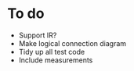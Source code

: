 # To do

* Support IR?
* Make logical connection diagram
* Tidy up all test code
* Include measurements
